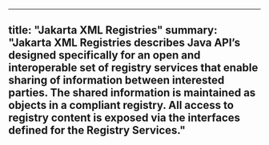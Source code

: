 <!-- Template for the top page of a specification directory containing releases -->
---
title: "Jakarta XML Registries"
summary: "Jakarta XML Registries describes Java API’s designed specifically for an open and interoperable set of registry
services that enable sharing of information between interested parties.
The shared information is maintained as objects in a compliant registry.
All access to registry content is exposed via the interfaces defined for the Registry Services."
---
